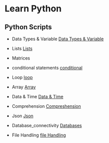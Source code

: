 # Learn Python 
 

## Python Scripts 
- Data Types & Variable [Data Types & Variable ](./04_Datatype/)

- Lists [Lists](./04_Datatype/list.ipynb)
- Matrices

 - conditional statements [conditional](./02_Control_statement/)

- Loop [loop](./02_Control_statement/)

- Array [Array](./05_Array/)

- Data & Time [Data & Time](./08_Data%20and%20Time/)

- Comprehension [Compreshension](./12_comprehension/)

- Json [Json](./06_json/)

- Database_connectivity [Databases](./database_connectivity/)

- File Handling [file Handling](./file%20hadling/)